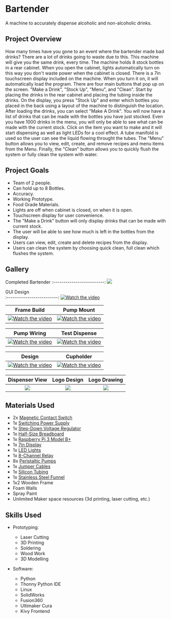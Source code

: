 # Bartender
A machine to accurately dispense alcoholic and non-alcoholic drinks.

## Project Overview

How many times have you gone to an event where the bartender made bad drinks? There are a lot of drinks going to waste due to this. This machine will give you the same drink, every time. The machine holds 8 stock bottles in a rear cabinet. When you open the cabinet, lights automatically turn on this way you don't waste power when the cabinet is closed. There is a 7in touchscreen display included on the machine. When you turn it on, it will automatically load the program. There are four main buttons that pop up on the screen. "Make a Drink", "Stock Up", "Menu", and "Clean". Start by placing the drinks in the rear cabinet and placing the tubing inside the drinks. On the display, you press "Stock Up" and enter which bottles you placed in the back using a layout of the machine to distinguish the location. After loading the drinks, you can select "Make A Drink". You will now have a list of drinks that can be made with the bottles you have just stocked. Even you have 1000 drinks in the menu, you will only be able to see what can be made with the current stock. Click on the item you want to make and it will start dispensing as well as light LEDs for a cool effect. A tube manifold is used so the user can see the liquid flowing throught the tubes. The "Menu" button allows you to view, edit, create, and remove recipes and menu items from the Menu. Finally, the "Clean" button allows you to quickly flush the system or fully clean the system with water.

## Project Goals

* Team of 2 people.
* Can hold up to 8 Bottles.
* Accuracy.
* Working Prototype.
* Food Grade Materials.
* Lights are off when cabinet is closed, on when it is open.
* Touchscreen display for user convenience.
* The "Make a Drink" button will only display drinks that can be made with current stock.
* The user will be able to see how much is left in the bottles from the display.
* Users can view, edit, create and delete recipes from the display.
* Users can clean the system by choosing quick clean, full clean which flushes the system.

## Gallery

Completed Bartender
:-------------------------:
![](https://github.com/dannyjanani/home/blob/master/src/pages/ProjectPages/Media/Bartender/bartender.jpg)

GUI Design               
:-------------------------:
[![Watch the video](https://github.com/dannyjanani/home/blob/master/src/components/Projects%20Page/Images/Display-Thumbnail.png)](https://vimeo.com/460357795)

Frame Build                | Pump Mount               
:-------------------------:|:-------------------------:
[![Watch the video](https://github.com/dannyjanani/home/blob/master/src/components/Projects%20Page/Images/Frame-Build-Thumbnail.png)](https://vimeo.com/460352991) | [![Watch the video](https://github.com/dannyjanani/home/blob/master/src/components/Projects%20Page/Images/Pump-Mount-Thumbnail.png)](https://vimeo.com/460353003)

Pump Wiring                | Test Dispense               
:-------------------------:|:-------------------------:
[![Watch the video](https://github.com/dannyjanani/home/blob/master/src/components/Projects%20Page/Images/Pump-Wiring-Thumbnail.png)](https://vimeo.com/460353040) | [![Watch the video](https://github.com/dannyjanani/home/blob/master/src/components/Projects%20Page/Images/Test-Dispense-Thumbnail.png)](https://vimeo.com/460353052)

Design                     | Cupholder              
:-------------------------:|:-------------------------:
[![Watch the video](https://github.com/dannyjanani/home/blob/master/src/components/Projects%20Page/Images/Design-Thumbnail.png)](https://vimeo.com/460357766) | [![Watch the video](https://github.com/dannyjanani/home/blob/master/src/components/Projects%20Page/Images/Cupholder-Thumbnail.png)](https://vimeo.com/460357890)

Dispenser View             | Logo Design               |  Logo Drawing
:-------------------------:|:-------------------------:|:-------------------------:
![](https://github.com/dannyjanani/home/blob/master/src/pages/ProjectPages/Media/Bartender/dispenser-view.jpg)  | ![](https://github.com/dannyjanani/home/blob/master/src/pages/ProjectPages/Media/Bartender/LogoDesign.png)  |  ![](https://github.com/dannyjanani/home/blob/master/src/pages/ProjectPages/Media/Bartender/logo-handdrawing.png)

## Materials Used

* 2x [Magnetic Contact Switch](https://www.amazon.com/Gufastore-Surface-Magnetic-Security-Adhesive/dp/B07F314V3Z/ref=sr_1_5?keywords=gufastore&qid=1571533230&sr=8-5)
* 1x [Switching Power Supply](https://www.amazon.com/gp/product/B00GFIHE0U/ref=ppx_yo_dt_b_search_asin_title?ie=UTF8&psc=1)
* 1x [Step-Down Voltage Regulator](https://www.amazon.com/gp/product/B078XQ5MWR/ref=ppx_yo_dt_b_asin_title_o09_s00?ie=UTF8&psc=1)
* 1x [Half-Size Breadboard](https://www.adafruit.com/product/64)
* 1x [Raspberry Pi 3 Model B+](https://www.adafruit.com/product/3775)
* 1x [7in Display](https://www.amazon.com/gp/product/B0153R2A9I/ref=ppx_yo_dt_b_asin_title_o00_s00?ie=UTF8&psc=1)
* 1x [LED Lights](https://www.amazon.com/gp/product/B0718XZ8GG/ref=ppx_yo_dt_b_asin_title_o04_s00?ie=UTF8&psc=1)
* 1x [8-Channel Relay](https://www.amazon.com/gp/product/B00KTELP3I/ref=ppx_yo_dt_b_asin_title_o06_s03?ie=UTF8&psc=1)
* 8x [Peristaltic Pumps](https://www.ebay.com/itm/Peristaltic-dosing-Pump-Tygon-LFL-6mm-ID-tube-and-can-deliver-500ml-min-DC12V/161666772861?ssPageName=STRK%3AMEBIDX%3AIT&_trksid=p2057872.m2749.l2649)
* 1x [Jumper Cables](https://www.adafruit.com/product/759)
* 1x [Silicon Tubing](https://www.amazon.com/gp/product/B01IB9FI2Q/ref=ppx_yo_dt_b_asin_title_o05_s00?ie=UTF8&psc=1)
* 1x [Stainless Steel Funnel](https://www.amazon.com/gp/product/B01NH53RBH/ref=ppx_yo_dt_b_asin_title_o05_s00?ie=UTF8&psc=1)
* 1x2 Wooden Frame
* Foam Walls
* Spray Paint
* Unlimited Maker space resources (3d printing, laser cutting, etc.)

## Skills Used

* Prototyping:
  * Laser Cutting
  * 3D Printing
  * Soldering
  * Wood Work
  * 3D Modelling

* Software:
  * Python
  * Thonny Python IDE
  * Linux
  * SolidWorks
  * Fusion360
  * Ultimaker Cura
  * Kivy Frontend
